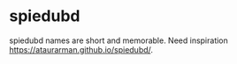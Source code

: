 # spiedubd
spiedubd  names are short and memorable. Need inspiration
https://ataurarman.github.io/spiedubd/.
